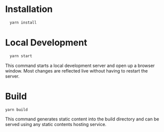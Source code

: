 # Installation

```Typescript 
  yarn install
```

# Local Development

```Typescript 
  yarn start
```
This command starts a local development server and open up a browser window. Most changes are reflected live without having to restart the server.


# Build

```Typescript
yarn build
```
This command generates static content into the build directory and can be served using any static contents hosting service.